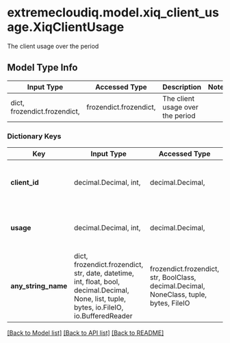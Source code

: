 # extremecloudiq.model.xiq_client_usage.XiqClientUsage

The client usage over the period

## Model Type Info
Input Type | Accessed Type | Description | Notes
------------ | ------------- | ------------- | -------------
dict, frozendict.frozendict,  | frozendict.frozendict,  | The client usage over the period | 

### Dictionary Keys
Key | Input Type | Accessed Type | Description | Notes
------------ | ------------- | ------------- | ------------- | -------------
**client_id** | decimal.Decimal, int,  | decimal.Decimal,  | The client ID | [optional] value must be a 64 bit integer
**usage** | decimal.Decimal, int,  | decimal.Decimal,  | The client total usage | [optional] value must be a 64 bit integer
**any_string_name** | dict, frozendict.frozendict, str, date, datetime, int, float, bool, decimal.Decimal, None, list, tuple, bytes, io.FileIO, io.BufferedReader | frozendict.frozendict, str, BoolClass, decimal.Decimal, NoneClass, tuple, bytes, FileIO | any string name can be used but the value must be the correct type | [optional]

[[Back to Model list]](../../README.md#documentation-for-models) [[Back to API list]](../../README.md#documentation-for-api-endpoints) [[Back to README]](../../README.md)

